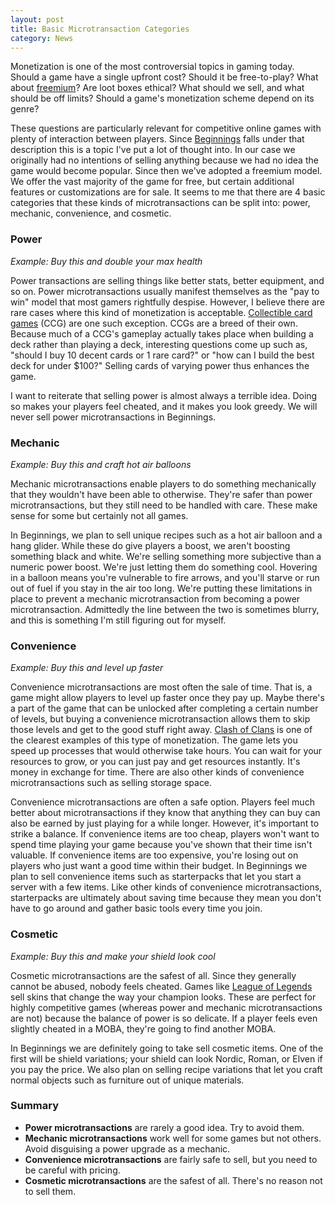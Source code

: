 ```yaml
---
layout: post
title: Basic Microtransaction Categories
category: News
---
```


Monetization is one of the most controversial topics in gaming today. Should a game have a single upfront cost? Should it be free-to-play? What about [freemium](https://en.wikipedia.org/wiki/Freemium)? Are loot boxes ethical? What should we sell, and what should be off limits? Should a game's monetization scheme depend on its genre?

These questions are particularly relevant for competitive online games with plenty of interaction between players. Since [Beginnings](/projects/beginnings/) falls under that description this is a topic I've put a lot of thought into. In our case we originally had no intentions of selling anything because we had no idea the game would become popular. Since then we've adopted a freemium model. We offer the vast majority of the game for free, but certain additional features or customizations are for sale. It seems to me that there are 4 basic categories that these kinds of microtransactions can be split into: power, mechanic, convenience, and cosmetic.

<!--more-->

### Power

*Example: Buy this and double your max health*

Power transactions are selling things like better stats, better equipment, and so on. Power microtransactions usually manifest themselves as the "pay to win" model that most gamers rightfully despise. However, I believe there are rare cases where this kind of monetization is acceptable. [Collectible card games](https://en.wikipedia.org/wiki/Collectible_card_game) (CCG) are one such exception. CCGs are a breed of their own. Because much of a CCG's gameplay actually takes place when building a deck rather than playing a deck, interesting questions come up such as, "should I buy 10 decent cards or 1 rare card?" or "how can I build the best deck for under $100?" Selling cards of varying power thus enhances the game.

I want to reiterate that selling power is almost always a terrible idea. Doing so makes your players feel cheated, and it makes you look greedy. We will never sell power microtransactions in Beginnings.

### Mechanic

*Example: Buy this and craft hot air balloons*

Mechanic microtransactions enable players to do something mechanically that they wouldn't have been able to otherwise. They're safer than power microtransactions, but they still need to be handled with care. These make sense for some but certainly not all games.

In Beginnings, we plan to sell unique recipes such as a hot air balloon and a hang glider. While these do give players a boost, we aren't boosting something black and white. We're selling something more subjective than a numeric power boost. We're just letting them do something cool. Hovering in a balloon means you're vulnerable to fire arrows, and you'll starve or run out of fuel if you stay in the air too long. We're putting these limitations in place to prevent a mechanic microtransaction from becoming a power microtransaction. Admittedly the line between the two is sometimes blurry, and this is something I'm still figuring out for myself.

### Convenience

*Example: Buy this and level up faster*

Convenience microtransactions are most often the sale of time. That is, a game might allow players to level up faster once they pay up. Maybe there's a part of the game that can be unlocked after completing a certain number of levels, but buying a convenience microtransaction allows them to skip those levels and get to the good stuff right away. [Clash of Clans](https://supercell.com/en/games/clashofclans/) is one of the clearest examples of this type of monetization. The game lets you speed up processes that would otherwise take hours. You can wait for your resources to grow, or you can just pay and get resources instantly. It's money in exchange for time. There are also other kinds of convenience microtransactions such as selling storage space.

Convenience microtransactions are often a safe option. Players feel much better about microtransactions if they know that anything they can buy can also be earned by just playing for a while longer. However, it's important to strike a balance. If convenience items are too cheap, players won't want to spend time playing your game because you've shown that their time isn't valuable. If convenience items are too expensive, you're losing out on players who just want a good time within their budget. In Beginnings we plan to sell convenience items such as starterpacks that let you start a server with a few items. Like other kinds of convenience microtransactions, starterpacks are ultimately about saving time because they mean you don't have to go around and gather basic tools every time you join.

### Cosmetic

*Example: Buy this and make your shield look cool*

Cosmetic microtransactions are the safest of all. Since they generally cannot be abused, nobody feels cheated. Games like [League of Legends](https://na.leagueoflegends.com/en/) sell skins that change the way your champion looks. These are perfect for highly competitive games (whereas power and mechanic microtransactions are not) because the balance of power is so delicate. If a player feels even slightly cheated in a MOBA, they're going to find another MOBA.

In Beginnings we are definitely going to take sell cosmetic items. One of the first will be shield variations; your shield can look Nordic, Roman, or Elven if you pay the price. We also plan on selling recipe variations that let you craft normal objects such as furniture out of unique materials.

### Summary

* **Power microtransactions** are rarely a good idea. Try to avoid them.
* **Mechanic microtransactions** work well for some games but not others. Avoid disguising a power upgrade as a mechanic.
* **Convenience microtransactions** are fairly safe to sell, but you need to be careful with pricing.
* **Cosmetic microtransactions** are the safest of all. There's no reason not to sell them.